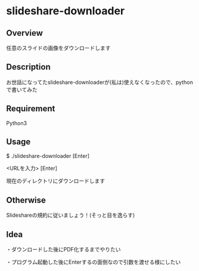 # slideshare-downloader

## Overview
任意のスライドの画像をダウンロードします

## Description
お世話になってたslideshare-downloaderが(私は)使えなくなったので、pythonで書いてみた

## Requirement
Python3

## Usage
$ ./slideshare-downloader [Enter]

<URLを入力> [Enter]

現在のディレクトリにダウンロードします

## Otherwise

Slideshareの規約に従いましょう！(そっと目を逸らす)

## Idea

・ダウンロードした後にPDF化するまでやりたい

・プログラム起動した後にEnterするの面倒なので引数を渡せる様にしたい
